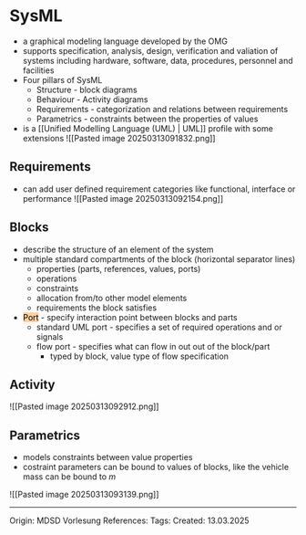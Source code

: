 # SysML

- a graphical modeling language developed by the OMG
- supports specification, analysis, design, verification and valiation of systems including hardware, software, data, procedures, personnel and facilities
- Four pillars of SysML
	- Structure - block diagrams
	- Behaviour - Activity diagrams
	- Requirements - categorization and relations between requirements
	- Parametrics - constraints between the properties of values
- is a [[Unified Modelling Language (UML) | UML]] profile with some extensions
![[Pasted image 20250313091832.png]]

## Requirements

- can add user defined requirement categories like functional, interface or performance
![[Pasted image 20250313092154.png]]

## Blocks

- describe the structure of an element of the system
- multiple standard compartments of the block (horizontal separator lines)
	- properties (parts, references, values, ports)
	- operations
	- constraints
	- allocation from/to other model elements
	- requirements the block satisfies
- <mark style="background: #FFB86CA6;">Port</mark> - specify interaction point between blocks and parts
	- standard UML port - specifies a set of required operations and or signals
	- flow port - specifies what can flow in out out of the block/part
		- typed by block, value type of flow specification

## Activity

![[Pasted image 20250313092912.png]]

## Parametrics

- models constraints between value properties
- costraint parameters can be bound to values of blocks, like the vehicle mass can be bound to $m$

![[Pasted image 20250313093139.png]]

---

Origin: MDSD Vorlesung
References: 
Tags: 
Created: 13.03.2025

